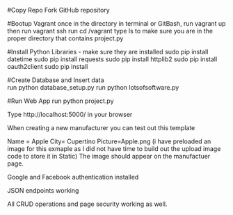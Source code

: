 #Copy Repo
Fork GitHub repository

#Bootup Vagrant 
once in the directory in terminal or GitBash, 
    run vagrant up
        then
    run vagrant ssh
    run cd /vagrant
    type ls to make sure you are in the proper directory that contains project.py

#Install Python Libraries - make sure they are installed
    sudo pip install datetime
    sudo pip install requests
    sudo pip install httplib2
    sudo pip install oauth2client
    sudo pip install 

#Create Database and Insert data    
    run python database_setup.py
    run python lotsofsoftware.py

#Run Web App
    run python project.py

Type http://localhost:5000/  in your browser

When creating a new manufacturer you can test out this template

Name = Apple
City= Cupertino
Picture=Apple.png (i have preloaded an image for this exmaple as I did not have time to build out the upload image code to store it in Static) The image should appear on the manufactuer page.

Google and Facebook authentication installed

JSON endpoints working

All CRUD operations and page security working as well.

